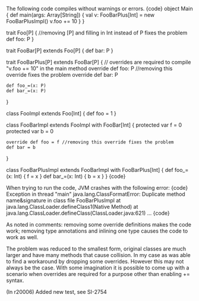The following code compiles without warnings or errors.
{code}
object Main {
    def main(args: Array[String]) {
        val v: FooBarPlus[Int] = new FooBarPlusImpl()
        v.foo += 10
    }
}

trait Foo[P] { //removing [P] and filling in Int instead of P fixes the problem
    def foo: P
}

trait FooBar[P] extends Foo[P] {
    def bar: P
}

trait FooBarPlus[P] extends FooBar[P] {
    // overrides are required to compile "v.foo += 10" in the main method
    override def foo: P //removing this override fixes the problem
    override def bar: P

    def foo_=(x: P)
    def bar_=(x: P)
}

class FooImpl extends Foo[Int] {
    def foo = 1
}

class FooBarImpl extends FooImpl with FooBar[Int] {
    protected var f = 0
    protected var b = 0

    override def foo = f //removing this override fixes the problem
    def bar = b
}

class FooBarPlusImpl extends FooBarImpl with FooBarPlus[Int] {
    def foo_=(x: Int) { f = x }
    def bar_=(x: Int) { b = x }
}
{code}

When trying to run the code, JVM crashes with the following error:
{code}
Exception in thread "main" java.lang.ClassFormatError: Duplicate method name&signature in class file FooBarPlusImpl
        at java.lang.ClassLoader.defineClass1(Native Method)
        at java.lang.ClassLoader.defineClass(ClassLoader.java:621)
        ...
{code}

As noted in comments: removing some override definitions makes the code work; removing type annotations and inlining one type causes the code to work as well.

The problem was reduced to the smallest form, original classes are much larger and have many methods that cause collision. In my case as was able to find a workaround by dropping some overrides. However this may not always be the case. With some imagination it is possible to come up with a scenario when overrides are required for a purpose other than enabling += syntax.

(In r20006) Added new test, see SI-2754

